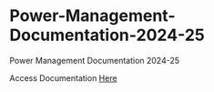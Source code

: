 # Power-Management-Documentation-2024-25
Power Management Documentation 2024-25

Access Documentation [Here](main.pdf)
